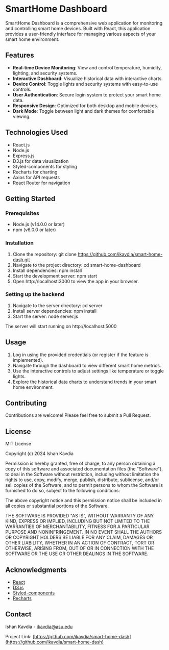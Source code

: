 # SmartHome Dashboard

SmartHome Dashboard is a comprehensive web application for monitoring and controlling smart home devices. Built with React, this application provides a user-friendly interface for managing various aspects of your smart home environment.

## Features

- **Real-time Device Monitoring**: View and control temperature, humidity, lighting, and security systems.
- **Interactive Dashboard**: Visualize historical data with interactive charts.
- **Device Control**: Toggle lights and security systems with easy-to-use controls.
- **User Authentication**: Secure login system to protect your smart home data.
- **Responsive Design**: Optimized for both desktop and mobile devices.
- **Dark Mode**: Toggle between light and dark themes for comfortable viewing.

## Technologies Used

- React.js
- Node.js
- Express.js
- D3.js for data visualization
- Styled-components for styling
- Recharts for charting
- Axios for API requests
- React Router for navigation

## Getting Started

### Prerequisites

- Node.js (v14.0.0 or later)
- npm (v6.0.0 or later)

### Installation

1. Clone the repository:
git clone https://github.com/ikavdia/smart-home-dash.git
2. Navigate to the project directory: cd smart-home-dashboard
3. Install dependencies: npm install
4. Start the development server: npm start
5. Open http://localhost:3000 to view the app in your browser.

### Setting up the backend
1. Navigate to the server directory: cd server
2. Install server dependencies: npm install
3. Start the server: node server.js

The server will start running on http://localhost:5000

## Usage

1. Log in using the provided credentials (or register if the feature is implemented).
2. Navigate through the dashboard to view different smart home metrics.
3. Use the interactive controls to adjust settings like temperature or toggle lights.
4. Explore the historical data charts to understand trends in your smart home environment.

## Contributing

Contributions are welcome! Please feel free to submit a Pull Request.

## License

MIT License

Copyright (c) 2024 Ishan Kavdia

Permission is hereby granted, free of charge, to any person obtaining a copy
of this software and associated documentation files (the "Software"), to deal
in the Software without restriction, including without limitation the rights
to use, copy, modify, merge, publish, distribute, sublicense, and/or sell
copies of the Software, and to permit persons to whom the Software is
furnished to do so, subject to the following conditions:

The above copyright notice and this permission notice shall be included in all
copies or substantial portions of the Software.

THE SOFTWARE IS PROVIDED "AS IS", WITHOUT WARRANTY OF ANY KIND, EXPRESS OR
IMPLIED, INCLUDING BUT NOT LIMITED TO THE WARRANTIES OF MERCHANTABILITY,
FITNESS FOR A PARTICULAR PURPOSE AND NONINFRINGEMENT. IN NO EVENT SHALL THE
AUTHORS OR COPYRIGHT HOLDERS BE LIABLE FOR ANY CLAIM, DAMAGES OR OTHER
LIABILITY, WHETHER IN AN ACTION OF CONTRACT, TORT OR OTHERWISE, ARISING FROM,
OUT OF OR IN CONNECTION WITH THE SOFTWARE OR THE USE OR OTHER DEALINGS IN THE
SOFTWARE.

## Acknowledgments

- [React](https://reactjs.org/)
- [D3.js](https://d3js.org/)
- [Styled-components](https://styled-components.com/)
- [Recharts](https://recharts.org/)

## Contact

Ishan Kavdia - ikavdia@asu.edu

Project Link: [https://github.com/ikavdia/smart-home-dash](https://github.com/ikavdia/smart-home-dash)
